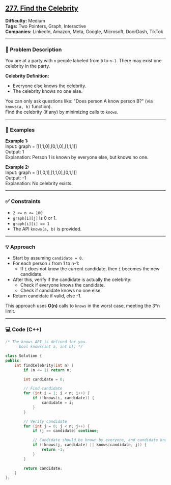 ## [277. Find the Celebrity](https://leetcode.com/problems/find-the-celebrity/)

**Difficulty:** Medium  
**Tags:** Two Pointers, Graph, Interactive  
**Companies:** LinkedIn, Amazon, Meta, Google, Microsoft, DoorDash, TikTok

---

### 📝 Problem Description

You are at a party with `n` people labeled from `0` to `n-1`. There may exist one celebrity in the party.

**Celebrity Definition:**

- Everyone else knows the celebrity.
- The celebrity knows no one else.

You can only ask questions like: "Does person A know person B?" (via `knows(a, b)` function).  
Find the celebrity (if any) by minimizing calls to `knows`.

---

### 📘 Examples

**Example 1:**  
Input: graph = [[1,1,0],[0,1,0],[1,1,1]]  
Output: 1  
Explanation: Person 1 is known by everyone else, but knows no one.

**Example 2:**  
Input: graph = [[1,0,1],[1,1,0],[0,1,1]]  
Output: -1  
Explanation: No celebrity exists.

---

### ✅ Constraints

- `2 <= n <= 100`
- `graph[i][j]` is 0 or 1.
- `graph[i][i] == 1`
- The API `knows(a, b)` is provided.

---

### 💡 Approach

- Start by assuming `candidate = 0`.
- For each person `i` from 1 to n-1:
  - If `i` does not know the current candidate, then `i` becomes the new candidate.
- After this, verify if the candidate is actually the celebrity:
  - Check if everyone knows the candidate.
  - Check if candidate knows no one else.
- Return candidate if valid, else -1.

This approach uses **O(n)** calls to `knows` in the worst case, meeting the 3\*n limit.

---

### 💻 Code (C++)

```cpp
/* The knows API is defined for you.
      bool knows(int a, int b); */

class Solution {
public:
    int findCelebrity(int n) {
        if (n <= 1) return n;

        int candidate = 0;

        // Find candidate
        for (int i = 1; i < n; i++) {
            if (!knows(i, candidate)) {
                candidate = i;
            }
        }

        // Verify candidate
        for (int j = 0; j < n; j++) {
            if (j == candidate) continue;

            // Candidate should be known by everyone, and candidate knows no one
            if (!knows(j, candidate) || knows(candidate, j)) {
                return -1;
            }
        }

        return candidate;
    }
};
```
